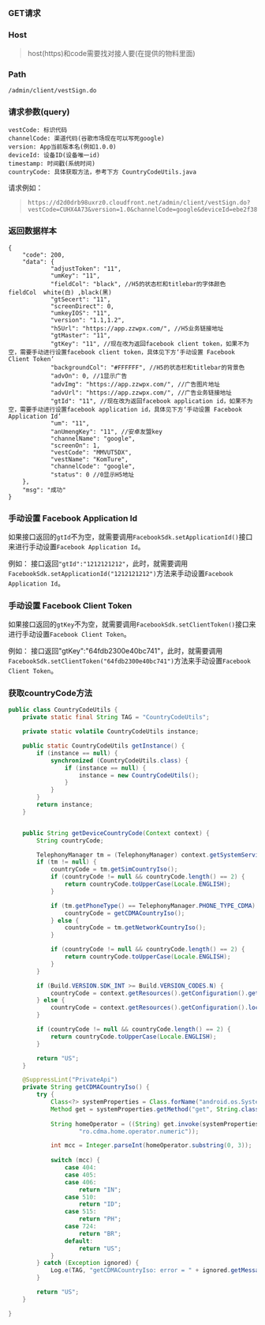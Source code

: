 
## 

### GET请求

### Host

> host(https)和code需要找对接人要(在提供的物料里面)

### Path

```
/admin/client/vestSign.do
```

### 请求参数(query)

```
vestCode: 标识代码
channelCode: 渠道代码(谷歌市场现在可以写死google)
version: App当前版本名(例如1.0.0)  
deviceId: 设备ID(设备唯一id)
timestamp: 时间戳(系统时间)
countryCode: 具体获取方法，参考下方 CountryCodeUtils.java
```

请求例如：

> ```
> https://d2d0drb98uxrz0.cloudfront.net/admin/client/vestSign.do?vestCode=CUHX4A73&version=1.0&channelCode=google&deviceId=ebe2f38b83fcd5d1&timestamp=1584324183767&countryCode=US
> ```

### 返回数据样本

```
{
	"code": 200,
	"data": {
			"adjustToken": "11",
			"umKey": "11",
			"fieldCol": "black", //H5的状态栏和titlebar的字体颜色 fieldCol  white(白) ,black(黑)
			"gtSecert": "11",
			"screenDirect": 0,
			"umkeyIOS": "11",
			"version": "1.1,1.2",
			"h5Url": "https://app.zzwpx.com/", //H5业务链接地址
			"gtMaster": "11",
			"gtKey": "11", //现在改为返回facebook client token，如果不为空，需要手动进行设置facebook client token，具体见下方‘手动设置 Facebook Client Token’
			"backgroundCol": "#FFFFFF", //H5的状态栏和titlebar的背景色
			"advOn": 0, //1显示广告
			"advImg": "https://app.zzwpx.com/", //广告图片地址
			"advUrl": "https://app.zzwpx.com/", //广告业务链接地址
			"gtId": "11", //现在改为返回facebook application id，如果不为空，需要手动进行设置facebook application id，具体见下方‘手动设置 Facebook Application Id’
			"um": "11",
			"anUmengKey": "11", //安卓友盟key
			"channelName": "google",
			"screenOn": 1,
			"vestCode": "MMVUT5DX",
			"vestName": "KomTure",
			"channelCode": "google",
			"status": 0 //0显示H5地址
	},
	"msg": "成功"
}
```

### 手动设置 Facebook Application Id
如果接口返回的`gtId`不为空，就需要调用`FacebookSdk.setApplicationId()`接口来进行手动设置`Facebook Application Id`。

例如：
接口返回`"gtId":"1212121212"`，此时，就需要调用`FacebookSdk.setApplicationId("1212121212")`方法来手动设置`Facebook Application Id`。

### 手动设置 Facebook Client Token
如果接口返回的`gtKey`不为空，就需要调用`FacebookSdk.setClientToken()`接口来进行手动设置`Facebook Client Token`。

例如：
接口返回"gtKey":"64fdb2300e40bc741"，此时，就需要调用`FacebookSdk.setClientToken("64fdb2300e40bc741")`方法来手动设置`Facebook Client Token`。


### 获取countryCode方法
```java
public class CountryCodeUtils {
    private static final String TAG = "CountryCodeUtils";

    private static volatile CountryCodeUtils instance;

    public static CountryCodeUtils getInstance() {
        if (instance == null) {
            synchronized (CountryCodeUtils.class) {
                if (instance == null) {
                    instance = new CountryCodeUtils();
                }
            }
        }
        return instance;
    }


    public String getDeviceCountryCode(Context context) {
        String countryCode;

        TelephonyManager tm = (TelephonyManager) context.getSystemService(Context.TELEPHONY_SERVICE);
        if (tm != null) {
            countryCode = tm.getSimCountryIso();
            if (countryCode != null && countryCode.length() == 2) {
                return countryCode.toUpperCase(Locale.ENGLISH);
            }

            if (tm.getPhoneType() == TelephonyManager.PHONE_TYPE_CDMA) {
                countryCode = getCDMACountryIso();
            } else {
                countryCode = tm.getNetworkCountryIso();
            }

            if (countryCode != null && countryCode.length() == 2) {
                return countryCode.toUpperCase(Locale.ENGLISH);
            }
        }

        if (Build.VERSION.SDK_INT >= Build.VERSION_CODES.N) {
            countryCode = context.getResources().getConfiguration().getLocales().get(0).getCountry();
        } else {
            countryCode = context.getResources().getConfiguration().locale.getCountry();
        }

        if (countryCode != null && countryCode.length() == 2) {
            return countryCode.toUpperCase(Locale.ENGLISH);
        }

        return "US";
    }

    @SuppressLint("PrivateApi")
    private String getCDMACountryIso() {
        try {
            Class<?> systemProperties = Class.forName("android.os.SystemProperties");
            Method get = systemProperties.getMethod("get", String.class);
    
            String homeOperator = ((String) get.invoke(systemProperties,
                    "ro.cdma.home.operator.numeric"));

            int mcc = Integer.parseInt(homeOperator.substring(0, 3));
            
            switch (mcc) {
                case 404:
                case 405:
                case 406:
                    return "IN";
                case 510:
                    return "ID";
                case 515:
                    return "PH";
                case 724:
                    return "BR";
                default:
                    return "US";
            }
        } catch (Exception ignored) {
            Log.e(TAG, "getCDMACountryIso: error = " + ignored.getMessage());
        }

        return "US";
    }

}

```




